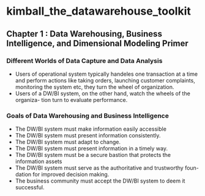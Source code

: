 # kimball_the_datawarehouse_toolkit

## Chapter 1 : Data Warehousing, Business Intelligence, and Dimensional Modeling Primer

### Different Worlds of Data Capture and Data Analysis

* Users of operational system typically handeles one transaction at a time and perform actions like taking orders, launching customer complaints, monitoring the system etc, they turn the wheel of organization.
* Users of a DW/BI system, on the other hand, watch the wheels of the organiza-
tion turn to evaluate performance.

### Goals of Data Warehousing and Business Intelligence

* The DW/BI system must make information easily accessible
* The DW/BI system must present information consistently.
* The DW/BI system must adapt to change.
* The DW/BI system must present information in a timely way.
* The DW/BI system must be a secure bastion that protects the information
assets
* The DW/BI system must serve as the authoritative and trustworthy foun-dation for improved decision making.
* The business community must accept the DW/BI system to deem it successful.

